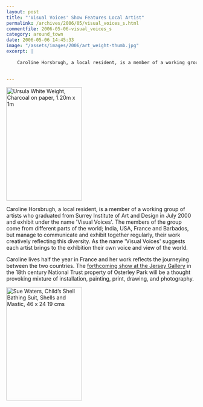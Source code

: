 ```yaml
---
layout: post
title: "'Visual Voices' Show Features Local Artist"
permalink: /archives/2006/05/visual_voices_s.html
commentfile: 2006-05-06-visual_voices_s
category: around_town
date: 2006-05-06 14:45:33
image: "/assets/images/2006/art_weight-thumb.jpg"
excerpt: |
    
    Caroline Horsbrugh, a local resident, is a member of a working group of artists who graduated from Surrey Institute of Art and Design in July 2000 and exhibit under the name 'Visual Voices'.  The members of the group come from different parts of the world; India, USA, France and Barbados, but manage to communicate and exhibit together regularly, their work creatively reflecting this diversity.  As the name 'Visual Voices' suggests each artist brings to the exhibition their own voice and view of the world.
    

---
```


<a href="/assets/images/2006/art_weight.jpg"><img src="/assets/images/2006/art_weight-thumb.jpg" width="200" height="300" alt="Ursula White   Weight, Charcoal on paper, 1.20m x 1m" class="photo right"/></a>

Caroline Horsbrugh, a local resident, is a member of a working group of artists who graduated from Surrey Institute of Art and Design in July 2000 and exhibit under the name 'Visual Voices'. The members of the group come from different parts of the world; India, USA, France and Barbados, but manage to communicate and exhibit together regularly, their work creatively reflecting this diversity. As the name 'Visual Voices' suggests each artist brings to the exhibition their own voice and view of the world.

Caroline lives half the year in France and her work reflects the journeying between the two countries. The [forthcoming show at the Jersey Gallery](/event/Exhibition/200604171602) in the 18th century National Trust property of Osterley Park will be a thought provoking mixture of installation, painting, print, drawing, and photography.

<img alt="Sue Waters, Child’s Shell Bathing Suit, Shells and Mastic, 46 x 24 19 cms" src="/assets/images/2006/art_shell.jpg" width="200" height="300" class="photo" /></a>
